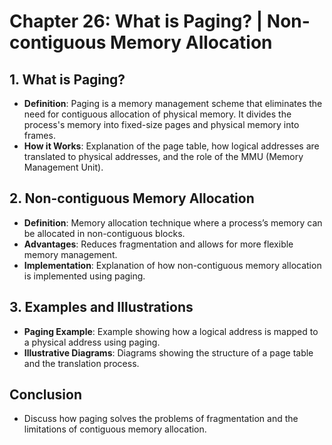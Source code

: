 # Chapter 26: What is Paging? | Non-contiguous Memory Allocation

## 1. What is Paging?
- **Definition**: Paging is a memory management scheme that eliminates the need for contiguous allocation of physical memory. It divides the process's memory into fixed-size pages and physical memory into frames.
- **How it Works**: Explanation of the page table, how logical addresses are translated to physical addresses, and the role of the MMU (Memory Management Unit).

## 2. Non-contiguous Memory Allocation
- **Definition**: Memory allocation technique where a process’s memory can be allocated in non-contiguous blocks.
- **Advantages**: Reduces fragmentation and allows for more flexible memory management.
- **Implementation**: Explanation of how non-contiguous memory allocation is implemented using paging.

## 3. Examples and Illustrations
- **Paging Example**: Example showing how a logical address is mapped to a physical address using paging.
- **Illustrative Diagrams**: Diagrams showing the structure of a page table and the translation process.

## Conclusion
- Discuss how paging solves the problems of fragmentation and the limitations of contiguous memory allocation.
